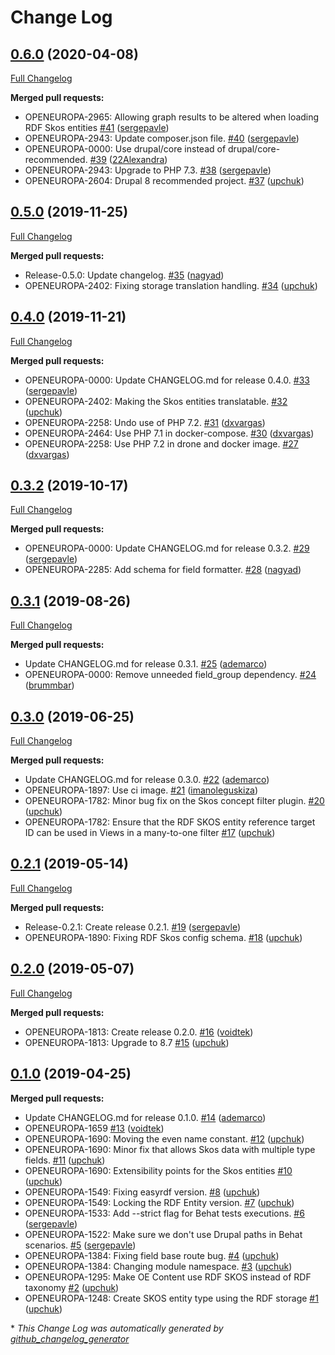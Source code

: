 # Change Log

## [0.6.0](https://github.com/openeuropa/rdf_skos/tree/0.6.0) (2020-04-08)
[Full Changelog](https://github.com/openeuropa/rdf_skos/compare/0.5.0...0.6.0)

**Merged pull requests:**

- OPENEUROPA-2965: Allowing graph results to be altered when loading RDF Skos entities [\#41](https://github.com/openeuropa/rdf_skos/pull/41) ([sergepavle](https://github.com/sergepavle))
- OPENEUROPA-2943: Update composer.json file. [\#40](https://github.com/openeuropa/rdf_skos/pull/40) ([sergepavle](https://github.com/sergepavle))
- OPENEUROPA-0000: Use drupal/core instead of drupal/core-recommended. [\#39](https://github.com/openeuropa/rdf_skos/pull/39) ([22Alexandra](https://github.com/22Alexandra))
- OPENEUROPA-2943: Upgrade to PHP 7.3. [\#38](https://github.com/openeuropa/rdf_skos/pull/38) ([sergepavle](https://github.com/sergepavle))
- OPENEUROPA-2604: Drupal 8 recommended project. [\#37](https://github.com/openeuropa/rdf_skos/pull/37) ([upchuk](https://github.com/upchuk))

## [0.5.0](https://github.com/openeuropa/rdf_skos/tree/0.5.0) (2019-11-25)
[Full Changelog](https://github.com/openeuropa/rdf_skos/compare/0.4.0...0.5.0)

**Merged pull requests:**

- Release-0.5.0: Update changelog. [\#35](https://github.com/openeuropa/rdf_skos/pull/35) ([nagyad](https://github.com/nagyad))
- OPENEUROPA-2402: Fixing storage translation handling. [\#34](https://github.com/openeuropa/rdf_skos/pull/34) ([upchuk](https://github.com/upchuk))

## [0.4.0](https://github.com/openeuropa/rdf_skos/tree/0.4.0) (2019-11-21)
[Full Changelog](https://github.com/openeuropa/rdf_skos/compare/0.3.2...0.4.0)

**Merged pull requests:**

- OPENEUROPA-0000: Update CHANGELOG.md for release 0.4.0. [\#33](https://github.com/openeuropa/rdf_skos/pull/33) ([sergepavle](https://github.com/sergepavle))
- OPENEUROPA-2402: Making the Skos entities translatable. [\#32](https://github.com/openeuropa/rdf_skos/pull/32) ([upchuk](https://github.com/upchuk))
- OPENEUROPA-2258: Undo use of PHP 7.2. [\#31](https://github.com/openeuropa/rdf_skos/pull/31) ([dxvargas](https://github.com/dxvargas))
- OPENEUROPA-2464: Use PHP 7.1 in docker-compose. [\#30](https://github.com/openeuropa/rdf_skos/pull/30) ([dxvargas](https://github.com/dxvargas))
- OPENEUROPA-2258: Use PHP 7.2 in drone and docker image. [\#27](https://github.com/openeuropa/rdf_skos/pull/27) ([dxvargas](https://github.com/dxvargas))

## [0.3.2](https://github.com/openeuropa/rdf_skos/tree/0.3.2) (2019-10-17)
[Full Changelog](https://github.com/openeuropa/rdf_skos/compare/0.3.1...0.3.2)

**Merged pull requests:**

- OPENEUROPA-0000: Update CHANGELOG.md for release 0.3.2. [\#29](https://github.com/openeuropa/rdf_skos/pull/29) ([sergepavle](https://github.com/sergepavle))
- OPENEUROPA-2285: Add schema for field formatter. [\#28](https://github.com/openeuropa/rdf_skos/pull/28) ([nagyad](https://github.com/nagyad))

## [0.3.1](https://github.com/openeuropa/rdf_skos/tree/0.3.1) (2019-08-26)
[Full Changelog](https://github.com/openeuropa/rdf_skos/compare/0.3.0...0.3.1)

**Merged pull requests:**

- Update CHANGELOG.md for release 0.3.1. [\#25](https://github.com/openeuropa/rdf_skos/pull/25) ([ademarco](https://github.com/ademarco))
- OPENEUROPA-0000: Remove unneeded field\_group dependency. [\#24](https://github.com/openeuropa/rdf_skos/pull/24) ([brummbar](https://github.com/brummbar))

## [0.3.0](https://github.com/openeuropa/rdf_skos/tree/0.3.0) (2019-06-25)
[Full Changelog](https://github.com/openeuropa/rdf_skos/compare/0.2.1...0.3.0)

**Merged pull requests:**

- Update CHANGELOG.md for release 0.3.0. [\#22](https://github.com/openeuropa/rdf_skos/pull/22) ([ademarco](https://github.com/ademarco))
- OPENEUROPA-1897: Use ci image. [\#21](https://github.com/openeuropa/rdf_skos/pull/21) ([imanoleguskiza](https://github.com/imanoleguskiza))
- OPENEUROPA-1782: Minor bug fix on the Skos concept filter plugin. [\#20](https://github.com/openeuropa/rdf_skos/pull/20) ([upchuk](https://github.com/upchuk))
- OPENEUROPA-1782: Ensure that the RDF SKOS entity reference target ID can be used in Views in a many-to-one filter [\#17](https://github.com/openeuropa/rdf_skos/pull/17) ([upchuk](https://github.com/upchuk))

## [0.2.1](https://github.com/openeuropa/rdf_skos/tree/0.2.1) (2019-05-14)
[Full Changelog](https://github.com/openeuropa/rdf_skos/compare/0.2.0...0.2.1)

**Merged pull requests:**

- Release-0.2.1: Create release 0.2.1. [\#19](https://github.com/openeuropa/rdf_skos/pull/19) ([sergepavle](https://github.com/sergepavle))
- OPENEUROPA-1890: Fixing RDF Skos config schema. [\#18](https://github.com/openeuropa/rdf_skos/pull/18) ([upchuk](https://github.com/upchuk))

## [0.2.0](https://github.com/openeuropa/rdf_skos/tree/0.2.0) (2019-05-07)
[Full Changelog](https://github.com/openeuropa/rdf_skos/compare/0.1.0...0.2.0)

**Merged pull requests:**

- OPENEUROPA-1813: Create release 0.2.0. [\#16](https://github.com/openeuropa/rdf_skos/pull/16) ([voidtek](https://github.com/voidtek))
- OPENEUROPA-1813: Upgrade to 8.7 [\#15](https://github.com/openeuropa/rdf_skos/pull/15) ([upchuk](https://github.com/upchuk))

## [0.1.0](https://github.com/openeuropa/rdf_skos/tree/0.1.0) (2019-04-25)
**Merged pull requests:**

- Update CHANGELOG.md for release 0.1.0. [\#14](https://github.com/openeuropa/rdf_skos/pull/14) ([ademarco](https://github.com/ademarco))
- OPENEUROPA-1659 [\#13](https://github.com/openeuropa/rdf_skos/pull/13) ([voidtek](https://github.com/voidtek))
- OPENEUROPA-1690: Moving the even name constant. [\#12](https://github.com/openeuropa/rdf_skos/pull/12) ([upchuk](https://github.com/upchuk))
- OPENEUROPA-1690: Minor fix that allows Skos data with multiple type fields. [\#11](https://github.com/openeuropa/rdf_skos/pull/11) ([upchuk](https://github.com/upchuk))
- OPENEUROPA-1690: Extensibility points for the Skos entities [\#10](https://github.com/openeuropa/rdf_skos/pull/10) ([upchuk](https://github.com/upchuk))
- OPENEUROPA-1549: Fixing easyrdf version. [\#8](https://github.com/openeuropa/rdf_skos/pull/8) ([upchuk](https://github.com/upchuk))
- OPENEUROPA-1549: Locking the RDF Entity version. [\#7](https://github.com/openeuropa/rdf_skos/pull/7) ([upchuk](https://github.com/upchuk))
- OPENEUROPA-1533: Add --strict flag for Behat tests executions. [\#6](https://github.com/openeuropa/rdf_skos/pull/6) ([sergepavle](https://github.com/sergepavle))
- OPENEUROPA-1522: Make sure we don't use Drupal paths in Behat scenarios. [\#5](https://github.com/openeuropa/rdf_skos/pull/5) ([sergepavle](https://github.com/sergepavle))
- OPENEUROPA-1384: Fixing field base route bug. [\#4](https://github.com/openeuropa/rdf_skos/pull/4) ([upchuk](https://github.com/upchuk))
- OPENEUROPA-1384: Changing module namespace. [\#3](https://github.com/openeuropa/rdf_skos/pull/3) ([upchuk](https://github.com/upchuk))
- OPENEUROPA-1295: Make OE Content use RDF SKOS instead of RDF taxonomy [\#2](https://github.com/openeuropa/rdf_skos/pull/2) ([upchuk](https://github.com/upchuk))
- OPENEUROPA-1248: Create SKOS entity type using the RDF storage [\#1](https://github.com/openeuropa/rdf_skos/pull/1) ([upchuk](https://github.com/upchuk))



\* *This Change Log was automatically generated by [github_changelog_generator](https://github.com/skywinder/Github-Changelog-Generator)*